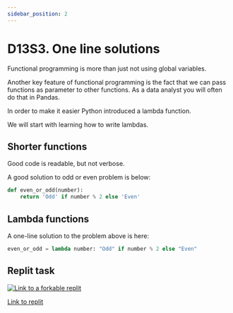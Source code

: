 ```yaml
---
sidebar_position: 2
---
```


# D13S3. One line solutions

Functional programming is more than just not using global variables.

Another key feature of functional programming is the fact that we can pass functions as parameter to other functions. As a data analyst you will often do that in Pandas.

In order to make it easier Python introduced a lambda function.

We will start with learning how to write lambdas.

## Shorter functions

Good code is readable, but not verbose.

A good solution to odd or even problem is below:

```python
def even_or_odd(number):
    return 'Odd' if number % 2 else 'Even'
```

## Lambda functions

A one-line solution to the problem above is here:

```python
even_or_odd = lambda number: "Odd" if number % 2 else "Even"
```

## Replit task

[<img
    src="/img/icons/replit.svg"
    alt="Link to a forkable replit"
/>](https://replit.com/@missPunter/lambdas#main.py)

[Link to replit](https://replit.com/@missPunter/lambdas#main.py)